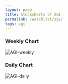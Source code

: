 ```yaml
---
layout: page
title: Stockcharts of AGI
permalink: /watchlist/agi/
tags: agi
---
```


### Weekly Chart
![AGI-weekly](http://www.marketwatch.com/kaavio.Webhost/charts/big.chart?nosettings=1&symb=AGI&uf=0&type=4&size=3&sid=10332575&style=1013&freq=2&time=12&ma=6&maval=20,50,200&lf=4&lf2=0&lf3=0&height=510&width=720&mocktick=1)

### Daily Chart
![AGI-daily](http://www.marketwatch.com/kaavio.Webhost/charts/big.chart?nosettings=1&symb=AGI&uf=7168&type=4&size=3&sid=10332575&style=1013&freq=1&time=8&ma=6&maval=20,50,200&lf=4&lf2=0&lf3=0&height=510&width=720&mocktick=1)
